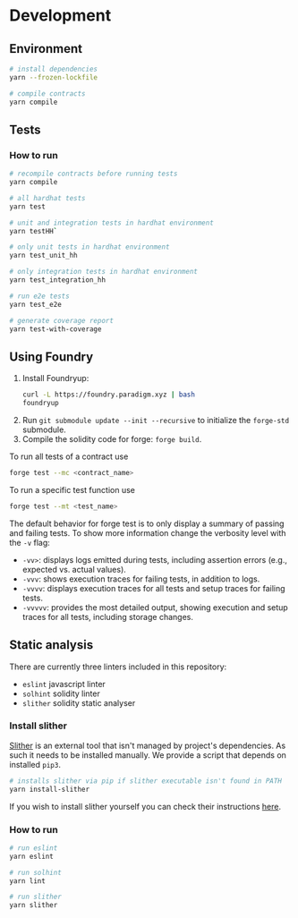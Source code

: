 # Development

## Environment

```bash
# install dependencies
yarn --frozen-lockfile

# compile contracts
yarn compile
```

## Tests

<!-- add paragraph about hardhat and foundry tests after they are setup -->

### How to run

```bash
# recompile contracts before running tests
yarn compile

# all hardhat tests
yarn test

# unit and integration tests in hardhat environment
yarn testHH`

# only unit tests in hardhat environment
yarn test_unit_hh

# only integration tests in hardhat environment
yarn test_integration_hh

# run e2e tests
yarn test_e2e

# generate coverage report
yarn test-with-coverage
```

## Using Foundry

1. Install Foundryup:
   ```bash
   curl -L https://foundry.paradigm.xyz | bash
   foundryup
   ```
2. Run `git submodule update --init --recursive` to initialize the `forge-std` submodule.
3. Compile the solidity code for forge: `forge build`.

To run all tests of a contract use
```bash
forge test --mc <contract_name>
```
To run a specific test function use
```bash
forge test --mt <test_name>
```

The default behavior for forge test is to only display a summary of passing and failing tests. To show more information change the verbosity level with the `-v` flag:
- `-vv>`: displays logs emitted during tests, including assertion errors (e.g., expected vs. actual values).
- `-vvv`: shows execution traces for failing tests, in addition to logs.
- `-vvvv`: displays execution traces for all tests and setup traces for failing tests.
- `-vvvvv`: provides the most detailed output, showing execution and setup traces for all tests, including storage changes.

## Static analysis

There are currently three linters included in this repository:

- `eslint` javascript linter
- `solhint` solidity linter
- `slither` solidity static analyser

### Install slither

[Slither](https://github.com/crytic/slither) is an external tool that isn't managed by project's dependencies. As such it needs to be installed manually. We provide a script that depends on installed `pip3`.

```bash
# installs slither via pip if slither executable isn't found in PATH
yarn install-slither
```

If you wish to install slither yourself you can check their instructions [here](https://github.com/crytic/slither?tab=readme-ov-file#how-to-install).

### How to run

```bash
# run eslint
yarn eslint

# run solhint
yarn lint

# run slither
yarn slither
```

<!---->
<!-- ## Docker -->
<!---->
<!-- Basic [`Dockerfile`](./Dockerfile) is provided. It installs dependencies and compiles the contracts. All the tooling can be run through docker.  -->
<!---->
<!-- ```bash -->
<!-- # build the image and tag it with local/fasset -->
<!-- docker build -t local/fasset . -->
<!---->
<!-- # run tests -->
<!-- docker run --rm local/fasset yarn test -->
<!-- ``` -->